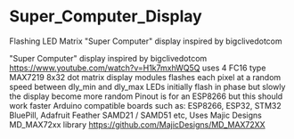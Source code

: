 # Super_Computer_Display
Flashing LED Matrix "Super Computer" display inspired by bigclivedotcom

"Super Computer" display inspired by bigclivedotcom https://www.youtube.com/watch?v=H1k7mxhWQ5Q
uses 4 FC16 type MAX7219 8x32 dot matrix display modules
flashes each pixel at a random speed between dly_min and dly_max
LEDs initially flash in phase but slowly the display become more random
Pinout is for an ESP8266 but this should work faster Arduino compatible boards such as:
ESP8266, ESP32, STM32 BluePill, Adafruit Feather SAMD21 / SAMD51 etc,
Uses Majic Designs MD_MAX72xx library https://github.com/MajicDesigns/MD_MAX72XX
